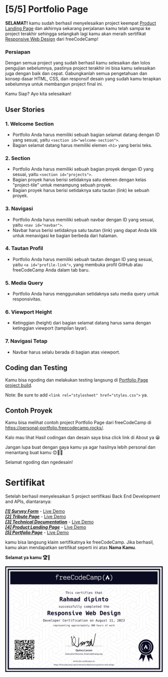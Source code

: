 # [5/5] Portfolio Page

**SELAMAT!** kamu sudah berhasil menyelesaikan project keempat [Product Landing Page](https://github.com/dipintoo/freeCodeCamp_Product-Landing-Page) dan akhirnya sekarang perjalanan kamu telah sampai ke project terakhir sehingga selangkah lagi kamu akan meraih sertifikat [Responsive Web Design](https://www.freecodecamp.org/learn/2022/responsive-web-design/) dari freeCodeCamp!

### Persiapan

Dengan semua project yang sudah berhasil kamu selesaikan dan lolos pengujian sebelumnya, pastinya project terakhir ini bisa kamu selesaikan juga dengan baik dan cepat. Gabungkanlah semua pengetahuan dan konsep dasar HTML, CSS, dan responsif desain yang sudah kamu terapkan sebelumnya untuk membangun project final ini.

Kamu Siap? Ayo kita selesaikan!

## User Stories

### 1. Welcome Section
- Portfolio Anda harus memiliki sebuah bagian selamat datang dengan ID yang sesuai, yaitu `<section id="welcome-section">`.
- Bagian selamat datang harus memiliki elemen `<h1>` yang berisi teks.

### 2. Section

- Portfolio Anda harus memiliki sebuah bagian proyek dengan ID yang sesuai, yaitu `<section id="projects">`.
- Bagian proyek harus berisi setidaknya satu elemen dengan kelas "project-tile" untuk menampung sebuah proyek.
- Bagian proyek harus berisi setidaknya satu tautan (link) ke sebuah proyek.

### 3. Navigasi

- Portfolio Anda harus memiliki sebuah navbar dengan ID yang sesuai, yaitu `<nav id="navbar">`.
- Navbar harus berisi setidaknya satu tautan (link) yang dapat Anda klik untuk menavigasi ke bagian berbeda dari halaman.

### 4. Tautan Profil

- Portfolio Anda harus memiliki sebuah tautan dengan ID yang sesuai, yaitu `<a id="profile-link">`, yang membuka profil GitHub atau freeCodeCamp Anda dalam tab baru.

### 5. Media Query

- Portfolio Anda harus menggunakan setidaknya satu media query untuk responsivitas.

### 6. Viewport Height

- Ketinggian (height) dari bagian selamat datang harus sama dengan ketinggian viewport (tampilan layar).

### 7. Navigasi Tetap

- Navbar harus selalu berada di bagian atas viewport.

## Coding dan Testing

Kamu bisa ngoding dan melakukan testing langsung di [Portfolio Page project build](https://www.freecodecamp.org/learn/2022/responsive-web-design/build-a-personal-portfolio-webpage-project/build-a-personal-portfolio-webpage).  

Note: Be sure to add `<link rel="stylesheet" href="styles.css">` ya.

## Contoh Proyek

Kamu bisa melihat contoh project Portfolio Page dari freeCodeCamp di https://personal-portfolio.freecodecamp.rocks/.  

Kalo mau lihat Hasil codingan dan desain saya bisa click link di About ya 😀

Jangan lupa buat dengan gaya kamu ya agar hasilnya lebih personal dan menantang buat kamu 😊👍🏻

Selamat ngoding dan ngedesain!


# Sertifikat

Setelah berhasil menyelesaikan 5 project sertifikasi Back End Development and APIs, diantaranya:

[***[1] Survey Form***](https://github.com/dipintoo/freeCodeCamp_Survey-Form) - [Live Demo](https://codepen.io/dipintoo/full/QWzMYGj)  
[***[2] Tribute Page***](https://github.com/dipintoo/freeCodeCamp_Tribute-Page) - [Live Demo](https://codepen.io/dipintoo/live/NWeaxye)  
[***[3] Technical Documentation***](https://github.com/dipintoo/freeCodeCamp_Technical-Documentation) - [Live Demo](https://codepen.io/dipintoo/full/poqWyBP)  
[***[4] Product Landing Page***](https://github.com/dipintoo/freeCodeCamp_Product-Landing-Page) - [Live Demo](https://codepen.io/dipintoo/full/VwqrwqY)  
[***[5] Portfolio Page***](https://github.com/dipintoo/freeCodeCamp_Portfolio-Page) - [Live Demo](https://codepen.io/dipintoo/full/PoXEWdP)

kamu bisa langsung klaim sertifikatnya ke freeCodeCamp. Jika berhasil, kamu akan mendapatkan sertifikat seperti ini atas **Nama Kamu**.

**Selamat ya kamu 🏆🏅**

![Sertifikat kamu](https://github.com/dipintoo/freeCodeCamp_Portfolio-Page/blob/main/Sertifikat.png)

